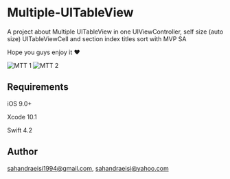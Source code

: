 # Multiple-UITableView
<p>A project about Multiple UITableView in one UIViewController, self size (auto size) UITableViewCell and section index titles sort with MVP SA</p>
<p>Hope you guys enjoy it ❤</p>  

![MTT 1](https://user-images.githubusercontent.com/34839080/57372273-5ff85500-71aa-11e9-9b0a-a4ee31342a37.png)
![MTT 2](https://user-images.githubusercontent.com/34839080/57372272-5f5fbe80-71aa-11e9-8689-595afa78fe3a.png)

## Requirements

<p>iOS 9.0+</p>
<p>Xcode 10.1</p>  
<p>Swift 4.2</p>

## Author

sahandraeisi1994@gmail.com, sahandraeisi@yahoo.com
